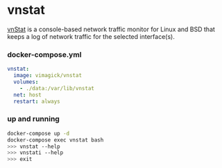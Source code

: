 vnstat
======

[vnStat][1] is a console-based network traffic monitor for Linux and BSD that keeps
a log of network traffic for the selected interface(s).

### docker-compose.yml

```yaml
vnstat:
  image: vimagick/vnstat
  volumes:
    - ./data:/var/lib/vnstat
  net: host
  restart: always
```

### up and running

```bash
docker-compose up -d
docker-compose exec vnstat bash
>>> vnstat --help
>>> vnstati --help
>>> exit
```

[1]: http://humdi.net/vnstat/
